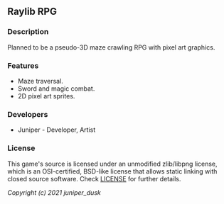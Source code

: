 ## Raylib RPG 

### Description

Planned to be a pseudo-3D maze crawling RPG with pixel art graphics.

### Features

 - Maze traversal.
 - Sword and magic combat.
 - 2D pixel art sprites.

### Developers

 - Juniper - Developer, Artist 

### License

This game's source is licensed under an unmodified zlib/libpng license, which is an OSI-certified, BSD-like license that allows static linking with closed source software. Check [LICENSE](LICENSE) for further details.

*Copyright (c) 2021 juniper_dusk*
